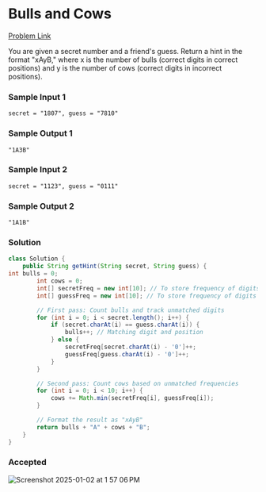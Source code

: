 # Bulls and Cows

[Problem Link](https://leetcode.com/problems/bulls-and-cows/description/) 

You are given a secret number and a friend's guess. Return a hint in the format "xAyB," where x is the number 
of bulls (correct digits in correct positions) and y is the number of cows (correct digits in incorrect positions).

### Sample Input 1
```
secret = "1807", guess = "7810"
```
### Sample Output 1
```
"1A3B"
```

### Sample Input 2
```
secret = "1123", guess = "0111"
```
### Sample Output 2
```
"1A1B"
```

### Solution
```java
class Solution {
    public String getHint(String secret, String guess) {
int bulls = 0;
        int cows = 0;
        int[] secretFreq = new int[10]; // To store frequency of digits in secret
        int[] guessFreq = new int[10]; // To store frequency of digits in guess

        // First pass: Count bulls and track unmatched digits
        for (int i = 0; i < secret.length(); i++) {
            if (secret.charAt(i) == guess.charAt(i)) {
                bulls++; // Matching digit and position
            } else {
                secretFreq[secret.charAt(i) - '0']++;
                guessFreq[guess.charAt(i) - '0']++;
            }
        }

        // Second pass: Count cows based on unmatched frequencies
        for (int i = 0; i < 10; i++) {
            cows += Math.min(secretFreq[i], guessFreq[i]);
        }

        // Format the result as "xAyB"
        return bulls + "A" + cows + "B";
    }
}
```

### Accepted
![Screenshot 2025-01-02 at 1 57 06 PM](https://github.com/user-attachments/assets/79560ddf-ca03-4730-946a-acb889ef42c6)
